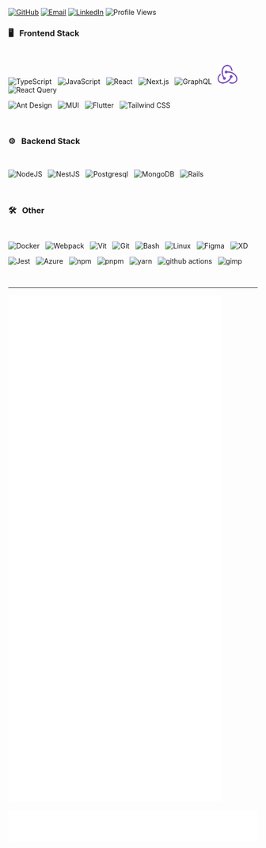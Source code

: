 [![GitHub](https://img.shields.io/badge/%40KarapetyanNarek-181717?style=flat&logo=github)](https://github.com/KarapetyanNarek)
[![Email](https://img.shields.io/badge/narek.karapetyan.v%40gmail.com-slateblue?style=flat&logo=protonmail&logoColor=white)](mailto:narek.karapetyan.v@gmail.com)
[![LinkedIn](https://img.shields.io/badge/%40Narek%20Karapetyan-0077B5?style=flat&logo=linkedin)](https://www.linkedin.com/in/narek-karapetyan-22a6971a2)
![Profile Views](https://komarev.com/ghpvc/?username=karapetyanarek&label=Profile%20views&color=0e75b6&style=flat)

### 🖥️ &nbsp; Frontend Stack
<br />
<p>
  <img src="https://cdn.jsdelivr.net/gh/devicons/devicon/icons/typescript/typescript-original.svg" width="40" height="40" alt="TypeScript" style="marginRight:100" />&nbsp;&nbsp;
  <img src="https://cdn.jsdelivr.net/gh/devicons/devicon/icons/javascript/javascript-original.svg" width="40" height="40" alt="JavaScript" />&nbsp;&nbsp;
  <img src="https://cdn.jsdelivr.net/gh/devicons/devicon/icons/react/react-original.svg" width="40" height="40" alt="React" />&nbsp;&nbsp;
  <img src="https://cdn.jsdelivr.net/gh/devicons/devicon/icons/nextjs/nextjs-original.svg" width="40" height="40" alt="Next.js" />&nbsp;&nbsp;
  <img src="https://cdn.jsdelivr.net/gh/devicons/devicon/icons/graphql/graphql-plain.svg" width="40" height="40" alt="GraphQL" />&nbsp;&nbsp;
  <img src="https://raw.githubusercontent.com/devicons/devicon/master/icons/redux/redux-original.svg" width="40" height="40" alt="redux" />&nbsp;&nbsp;
  <img src="https://img.shields.io/badge/-React%20Query-FF4154?style=for-the-badge&logo=react%20query&logoColor=white" height="40" alt="React Query" />
</p>
<p>
  <img src="https://cdn.jsdelivr.net/gh/devicons/devicon@latest/icons/antdesign/antdesign-plain.svg" width="40" height="40" alt="Ant Design"/>&nbsp;&nbsp;
  <img src="https://cdn.jsdelivr.net/gh/devicons/devicon@latest/icons/materialui/materialui-original.svg" width="40" height="40" alt="MUI" />&nbsp;&nbsp;
  <img src="https://cdn.jsdelivr.net/gh/devicons/devicon@latest/icons/flutter/flutter-original.svg" width="40" height="40" alt="Flutter"/>&nbsp;&nbsp;
  <img src="https://cdn.jsdelivr.net/gh/devicons/devicon@latest/icons/tailwindcss/tailwindcss-original.svg" width="40" height="40" alt="Tailwind CSS"/>&nbsp;&nbsp;
</p>
<br />

### ⚙️ &nbsp; Backend Stack
<br />
<p>
  <img src="https://cdn.jsdelivr.net/gh/devicons/devicon/icons/nodejs/nodejs-original.svg" width="40" height="40" alt="NodeJS" />&nbsp;&nbsp;
  <img src="https://cdn.jsdelivr.net/gh/devicons/devicon@latest/icons/nestjs/nestjs-original.svg" width="40" height="40" alt="NestJS"/>&nbsp;&nbsp;
  <img src="https://cdn.jsdelivr.net/gh/devicons/devicon@latest/icons/postgresql/postgresql-plain.svg" width="40" height="40" alt="Postgresql"/>&nbsp;&nbsp;
  <img src="https://cdn.jsdelivr.net/gh/devicons/devicon/icons/mongodb/mongodb-original.svg" width="40" height="40" alt="MongoDB" />&nbsp;&nbsp;
  <img src="https://cdn.jsdelivr.net/gh/devicons/devicon@latest/icons/rails/rails-plain.svg" width="40" height="40" alt="Rails"/>&nbsp;&nbsp;
</p>
<br />

### 🛠️ &nbsp; Other
<br />
<p>
  <img src="https://cdn.jsdelivr.net/gh/devicons/devicon/icons/docker/docker-original.svg" width="40" height="40" alt="Docker" />&nbsp;&nbsp;
  <img src="https://cdn.jsdelivr.net/gh/devicons/devicon/icons/webpack/webpack-original.svg" width="40" height="40" alt="Webpack" />&nbsp;&nbsp;
  <img src="https://cdn.jsdelivr.net/gh/devicons/devicon@latest/icons/vitejs/vitejs-original.svg" width="40" height="40" alt="Vit" />&nbsp;&nbsp;
  <img src="https://cdn.jsdelivr.net/gh/devicons/devicon/icons/git/git-original.svg" width="40" height="40" alt="Git" />&nbsp;&nbsp;
  <img src="https://cdn.jsdelivr.net/gh/devicons/devicon/icons/bash/bash-original.svg" width="40" height="40" alt="Bash" />&nbsp;&nbsp;
  <img src="https://cdn.jsdelivr.net/gh/devicons/devicon@latest/icons/linux/linux-original.svg" width="40" height="40" alt="Linux"  />&nbsp;&nbsp;
  <img src="https://cdn.jsdelivr.net/gh/devicons/devicon@latest/icons/figma/figma-original.svg" width="40" height="40" alt="Figma"/>&nbsp;&nbsp;
  <img src="https://cdn.jsdelivr.net/gh/devicons/devicon@latest/icons/xd/xd-original.svg"  width="40" height="40" alt="XD"/>
</p>
<p>
  <img src="https://cdn.jsdelivr.net/gh/devicons/devicon@latest/icons/jest/jest-plain.svg" width="40" height="40" alt="Jest" />&nbsp;&nbsp;
  <img src="https://cdn.jsdelivr.net/gh/devicons/devicon@latest/icons/azure/azure-original.svg" width="40" height="40" alt="Azure"/>&nbsp;&nbsp;
  <img src="https://cdn.jsdelivr.net/gh/devicons/devicon@latest/icons/npm/npm-original-wordmark.svg" width="40" height="40" alt="npm" />&nbsp;&nbsp;
  <img src="https://cdn.jsdelivr.net/gh/devicons/devicon@latest/icons/pnpm/pnpm-original.svg" width="40" height="40" alt="pnpm"/>&nbsp;&nbsp;
  <img src="https://cdn.jsdelivr.net/gh/devicons/devicon@latest/icons/yarn/yarn-original.svg" width="40" height="40" alt="yarn"/>&nbsp;&nbsp;
  <img src="https://cdn.jsdelivr.net/gh/devicons/devicon@latest/icons/githubactions/githubactions-original.svg" width="40" height="40" alt="github actions"/>&nbsp;&nbsp;
  <img src="https://cdn.jsdelivr.net/gh/devicons/devicon@latest/icons/gimp/gimp-original.svg"  width="40" height="40" alt="gimp"/>&nbsp;&nbsp;
</p>
<br />

<hr />

![Metrics](./github-metrics.svg)

![Favorite Characters](./metrics.plugin.anilist.characters.svg)
